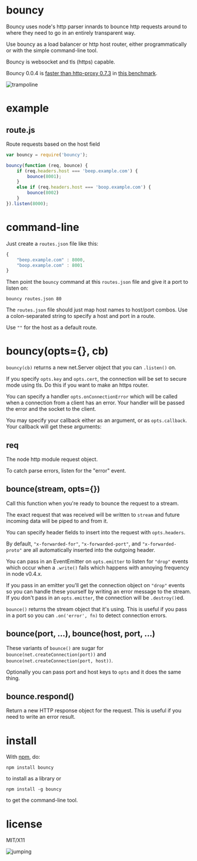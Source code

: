bouncy
======

Bouncy uses node's http parser innards to bounce http requests around to where
they need to go in an entirely transparent way.

Use bouncy as a load balancer or http host router, either programmatically or
with the simple command-line tool.

Bouncy is websocket and tls (https) capable.

Bouncy 0.0.4 is [faster than http-proxy 0.7.3](https://gist.github.com/1275259) in
[this benchmark](https://github.com/substack/bouncy/tree/master/bench).

![trampoline](http://substack.net/images/trampoline.png)

example
=======

route.js
--------

Route requests based on the host field

````javascript
var bouncy = require('bouncy');

bouncy(function (req, bounce) {
    if (req.headers.host === 'beep.example.com') {
        bounce(8001);
    }
    else if (req.headers.host === 'boop.example.com') {
        bounce(8002)
    }
}).listen(8000);
````

command-line
============

Just create a `routes.json` file like this:

````javascript
{
    "beep.example.com" : 8000,
    "boop.example.com" : 8001
}
````

Then point the `bouncy` command at this `routes.json` file and give it a port to
listen on:

    bouncy routes.json 80

The `routes.json` file should just map host names to host/port combos.
Use a colon-separated string to specify a host and port in a route.

Use `""` for the host as a default route.

bouncy(opts={}, cb)
===================

`bouncy(cb)` returns a new net.Server object that you can `.listen()` on.

If you specify `opts.key` and `opts.cert`, the connection will be set to secure
mode using tls. Do this if you want to make an https router.

You can specify a handler `opts.onConnectionError` which will be called
when a connection from a client has an error.  Your handler will be passed
the error and the socket to the client.

You may specify your callback either as an argument, or as `opts.callback`.
Your callback will get these arguments:

req
---

The node http module request object.

To catch parse errors, listen for the "error" event.

bounce(stream, opts={})
-----------------------

Call this function when you're ready to bounce the request to a stream.

The exact request that was received will be written to `stream` and future
incoming data will be piped to and from it.

You can specify header fields to insert into the request with `opts.headers`.

By default, `"x-forwarded-for"`, `"x-forwarded-port"`, and `"x-forwarded-proto"`
are all automatically inserted into the outgoing header.

You can pass in an EventEmitter on `opts.emitter` to listen for `"drop"` events
which occur when a `.write()` fails which happens with annoying frequency in
node v0.4.x.

If you pass in an emitter you'll get the connection object on `"drop"` events so
you can handle these yourself by writing an error message to the stream. If you
don't pass in an `opts.emitter`, the connection will be `.destroy()`ed.

`bounce()` returns the stream object that it's using. This is useful if you pass
in a port so you can `.on('error', fn)` to detect connection errors.

bounce(port, ...), bounce(host, port, ...)
------------------------------------------

These variants of `bounce()` are sugar for
`bounce(net.createConnection(port))`
and
`bounce(net.createConnection(port, host))`.

Optionally you can pass port and host keys to `opts` and it does the same thing.

bounce.respond()
----------------

Return a new HTTP response object for the request.
This is useful if you need to write an error result.

install
=======

With [npm](http://npmjs.org), do:

    npm install bouncy

to install as a library or

    npm install -g bouncy

to get the command-line tool.

license
=======

MIT/X11

![jumping](http://substack.net/images/jumping.png)
